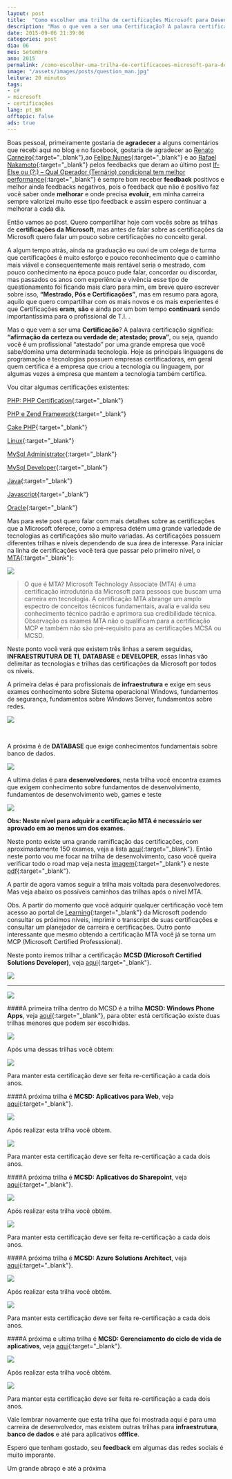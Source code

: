 ```yaml
---
layout: post
title:  "Como escolher uma trilha de certificações Microsoft para Desenvolvedores"
description: "Mas o que vem a ser uma Certificação? A palavra certificação significa: “afirmação da certeza ou verdade de; atestado; prova”, ou seja, quando você é um profissional “atestado” por uma grande empresa que você sabe/domina uma determinada tecnologia. Hoje as principais linguagens de programação e tecnologias possuem empresas certificadoras, em geral quem certifica é a empresa que criou a tecnologia ou linguagem, por algumas vezes a empresa que mantem a tecnologia também certifica."
date: 2015-09-06 21:39:06
categories: post 
dia: 06
mes: Setembro
ano: 2015
permalink: /como-escolher-uma-trilha-de-certificacoes-microsoft-para-desenvolvedores
image: "/assets/images/posts/question_man.jpg"
leitura: 20 minutos
tags:
- c#
- microsoft
- certificações
lang: pt_BR
offtopic: false
ads: true
---
```


Boas pessoal, primeiramente gostaria de **agradecer** a alguns comentários que recebi aqui no blog e no facebook, 
gostaria de agradecer ao [Renato Carneiro](https://www.facebook.com/renatoaraujoc){:target="_blank"},ao 
[Felipe Nunes](https://www.facebook.com/fefno){:target="_blank"} e ao [Rafael Nakamoto](https://br.linkedin.com/pub/rafael-ghezzi-nakamoto/57/435/869){:target="_blank"} 
pelos feedbacks que deram ao último post 
[If-Else ou (?:) – Qual Operador (Ternário) condicional tem melhor performance](http://valdirviana.github.io/trabalhando-com-construtores-e-modificadores-de-classes-c/){:target="_blank"} é 
sempre bom receber **feedback** positivos e melhor ainda feedbacks negativos, pois o feedback que não é positivo faz você saber onde **melhorar** e onde precisa **evoluir**, em minha carreira sempre valorizei muito esse tipo feedback e assim espero continuar a melhorar a cada dia. 

Então vamos ao post. Quero compartilhar hoje com vocês sobre as trilhas de **certificações da Microsoft**, mas antes de falar sobre as certificações da Microsoft quero falar um pouco sobre certificações no conceito geral.

A algum tempo atrás, ainda na graduação eu ouvi de um colega de turma que certificações é muito esforço e pouco reconhecimento que o caminho mais viável e consequentemente mais rentável seria o mestrado, com pouco conhecimento na época pouco pude falar, concordar ou discordar, mas passados os anos com experiência e vivência esse tipo de questionamento foi ficando mais claro para mim, em breve quero escrever sobre isso, **“Mestrado, Pós e Certificações”**, mas em resumo para agora, aquilo que quero compartilhar com os mais novos e os mais experientes é que Certificações **eram**, **são** e ainda por um bom tempo **continuará** sendo importantíssima para o profissional de T.I. .

Mas o que vem a ser uma **Certificação**? A palavra certificação significa: **“afirmação da certeza ou verdade de; atestado; prova”**, ou seja, quando você é um profissional “atestado” por uma grande empresa que você sabe/domina uma determinada tecnologia.  Hoje as principais linguagens de programação e tecnologias possuem empresas certificadoras, em geral quem certifica é a empresa que criou a tecnologia ou linguagem, por algumas vezes a empresa que mantem a tecnologia também certifica.

Vou citar algumas certificações existentes:

[PHP: PHP Certification](http://www.w3schools.com/cert/cert_php.asp){:target="_blank"}

[PHP e Zend Framework](http://www.zend.com/en/services/certification){:target="_blank"}

[Cake PHP](http://certification.cakephp.org/){:target="_blank"}

[Linux](https://www.lpi.org/certification/){:target="_blank"}

[MySql Administrator](http://education.oracle.com/pls/web_prod-plq-dad/db_pages.getpage?page_id=458&get_params=p_track_id:MDBA){:target="_blank"}

[MySql Developer](http://education.oracle.com/pls/web_prod-plq-dad/db_pages.getpage?page_id=458&get_params=p_track_id:MDEV){:target="_blank"}

[Java](http://education.oracle.com/pls/web_prod-plq-dad/db_pages.getpage?page_id=39){:target="_blank"}

[Javascript](http://www.w3schools.com/cert/cert_javascript.asp){:target="_blank"}

[Oracle](http://education.oracle.com/pls/web_prod-plq-dad/db_pages.getpage?page_id=39){:target="_blank"}

Mas para este post quero falar com mais detalhes sobre as certificações que a Microsoft oferece, como a empresa detém uma grande variedade de tecnologias as certificações são muito variadas. As certificações possuem diferentes trilhas e níveis dependendo de sua área de interesse. 
Para iniciar na linha de certificações você terá que passar pelo primeiro nível, o [MTA](https://www.microsoft.com/learning/pt-br/mta-certification.aspx){:target="_blank"}:

<p class="p-image">
	<img class="thumbnaill-post-100" src="{{ site.url }}/assets/images/posts/microsoftmta.PNG"/>
</p> 

> O que é MTA?
Microsoft Technology Associate (MTA) é uma certificação introdutória da Microsoft para pessoas que buscam uma carreira em tecnologia. A certificação MTA abrange um amplo espectro de conceitos técnicos fundamentais, avalia e valida seu conhecimento técnico padrão e aprimora sua credibilidade técnica. Observação os exames MTA não o qualificam para a certificação MCP e também não são pré-requisito para as certificações MCSA ou MCSD.

Neste ponto você verá que existem três linhas a serem seguidas, **INFRAESTRUTURA DE TI**, **DATABASE** e **DEVELOPER**, essas linhas vão delimitar as tecnologias e trilhas das certificações da Microsoft por todos os níveis.

A primeira delas é para profissionais de **infraestrutura** e exige em seus exames conhecimento sobre Sistema operacional Windows, fundamentos de segurança, fundamentos sobre Windows Server, fundamentos sobre redes.

<p class="p-image">
	<img class="thumbnaill-post-100" src="{{ site.url }}/assets/images/posts/mtainfra.PNG"/>
</p> 
<br/>

A próxima é de **DATABASE** que exige conhecimentos fundamentais sobre banco de dados.

<p class="p-image">
	<img class="thumbnaill-post-100" src="{{ site.url }}/assets/images/posts/mtadatabase.PNG"/>
</p> 

A ultima delas é para **desenvolvedores**, nesta trilha você encontra exames que exigem conhecimento sobre fundamentos de desenvolvimento, fundamentos de desenvolvimento web, games e teste

<p class="p-image">
	<img class="thumbnaill-post-100" src="{{ site.url }}/assets/images/posts/mtadeveloper.PNG"/>
</p> 

**Obs: Neste nível para adquirir a certificação MTA é necessário ser aprovado em ao menos um dos exames.**

Neste ponto existe uma grande ramificação das certificações, com aproximadamente 150 exames, veja a lista [aqui](https://www.microsoft.com/learning/en-us/exam-list.aspx){:target="_blank"}.
Então neste ponto vou me focar na trilha de desenvolvimento, caso você queira verificar todo o road map veja nesta [imagem](http://valdirviana.github.io/assets/images/posts/it-academy.jpg){:target="_blank"} e neste [pdf](http://valdirviana.github.io/assets/pdf/MTA_CertPaths.pdf){:target="_blank"}.

A partir de agora vamos seguir a trilha mais voltada para desenvolvedores. Mas veja abaixo os possíveis caminhos das trilhas após o nível MTA.

Obs. A partir do momento que você adquirir qualquer certificação você tem acesso ao portal de [Learning](https://www.microsoft.com/learning/pt-br/default.aspx){:target="_blank"} da Microsoft podendo consultar os próximos níveis, imprimir o transcript de suas certificações e consultar um planejador de carreira e certificações. Outro ponto interessante que mesmo obtendo a certificação MTA você já se torna um MCP (Microsoft Certified Professsional).

Neste ponto iremos trilhar a certificação **MCSD (Microsoft Certified Solutions Developer)**, veja [aqui](https://www.microsoft.com/learning/pt-br/mcsd-certification.aspx){:target="_blank"}.


<p class="p-image">
	<img class="thumbnaill-post-100" src="{{ site.url }}/assets/images/posts/mcsd.PNG"/>
</p> 
<hr/>
<p class="p-image">
	<img class="thumbnaill-post-100" src="{{ site.url }}/assets/images/posts/mcsd2.PNG"/>
</p> 

####A primeira trilha dentro do MCSD é a trilha **MCSD: Windows Phone Apps**, veja [aqui](https://www.microsoft.com/learning/pt-br/mcsd-windows-store-apps-certification.aspx){:target="_blank"}, para obter está certificação existe duas trilhas menores que podem ser escolhidas.

<p class="p-image">
	<img class="thumbnaill-post-100" src="{{ site.url }}/assets/images/posts/mcsd-windows-phone-apps.PNG"/>
</p> 

Após uma dessas trilhas você obtem:

<p class="p-image">
	<img class="thumbnaill-post-100" src="{{ site.url }}/assets/images/posts/SolDev_WinStoreApps_Blk.png"/>
</p> 

Para manter esta certificação deve ser feita re-certificação a cada dois anos.

####A próxima trilha é **MCSD: Aplicativos para Web**, veja [aqui](https://www.microsoft.com/learning/pt-br/mcsd-web-apps-certification.aspx){:target="_blank"}.

<p class="p-image">
	<img class="thumbnaill-post-100" src="{{ site.url }}/assets/images/posts/mcsd-aplicativo-web.PNG"/>
</p> 


Após realizar esta trilha você obtem.

<p class="p-image">
	<img class="thumbnaill-post-100" src="{{ site.url }}/assets/images/posts/SolDev_WebApps_Blk.png"/>
</p> 

Para manter esta certificação deve ser feita re-certificação a cada dois anos.

####A próxima trilha é **MCSD: Aplicativos do Sharepoint**, veja [aqui](https://www.microsoft.com/learning/pt-br/mcsd-sharepoint-apps-certification.aspx){:target="_blank"}.

<p class="p-image">
	<img class="thumbnaill-post-100" src="{{ site.url }}/assets/images/posts/mcsd-aplicativos-sharepoint.PNG"/>
</p> 

Após realizar esta trilha você obtém.

<p class="p-image">
	<img class="thumbnaill-post-100" src="{{ site.url }}/assets/images/posts/SolDev_SPApps_Blk.png"/>
</p> 

Para manter esta certificação deve ser feita re-certificação a cada dois anos.


####A próxima trilha é **MCSD: Azure Solutions Architect**, veja [aqui](https://www.microsoft.com/learning/pt-br/mcsd-azure-architect-certification.aspx){:target="_blank"}.

<p class="p-image">
	<img class="thumbnaill-post-100" src="{{ site.url }}/assets/images/posts/mcsd-azure.PNG"/>
</p> 

Após realizar esta trilha você obtém.


<p class="p-image">
	<img class="thumbnaill-post-100" src="{{ site.url }}/assets/images/posts/MCSD_asa_blk.png"/>
</p> 

Para manter esta certificação deve ser feita re-certificação a cada dois anos.



####A próxima e ultima trilha é **MCSD: Gerenciamento do ciclo de vida de aplicativos**, veja [aqui](https://www.microsoft.com/learning/pt-br/mcsd-application-lifecycle-management.aspx){:target="_blank"}.

<p class="p-image">
	<img class="thumbnaill-post-100" src="{{ site.url }}/assets/images/posts/mcsd-ciclo.PNG"/>
</p> 

Após realizar esta trilha você obtém.

<p class="p-image">
	<img class="thumbnaill-post-100" src="{{ site.url }}/assets/images/posts/SolDev_AppsLcMgmt_Blk.png"/>
</p> 

Para manter esta certificação deve ser feita re-certificação a cada dois anos.

Vale lembrar novamente que esta trilha que foi mostrada aqui é para uma carreira de desenvolvedor, mas existem outras trilhas para **infraestrutura**, **banco de dados** e até para aplicativos **offfice**.

Espero que tenham gostado, seu **feedback** em algumas das redes sociais é muito imporante.

Um grande abraço e até a próxima